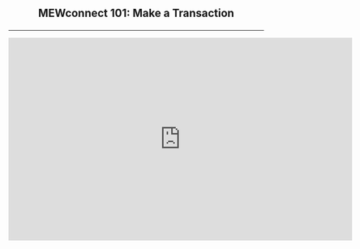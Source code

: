## <p align="center">MEWconnect 101: Make a Transaction</p>
***

<p align="center"><iframe width="678" height="400" src="https://www.youtube.com/embed/nMefcCPr2ZU" frameborder="0" allow="accelerometer; autoplay; encrypted-media; gyroscope; picture-in-picture" allowfullscreen></iframe></p>